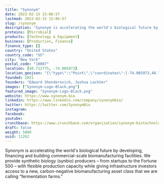 ```yaml
---
title: "Synonym"
date: 2023-02-15 15:06:57
lastmod: 2023-02-15 15:06:57
slug: /synonym
description: "Synonym is accelerating the world's biological future by developing, financing and building commercial-scale biomanufacturing facilities. We provide synthetic biology (synbio) producers – from startups to the Fortune 500 – with flexible production capacity while giving infrastructure investors access to a new, carbon-negative biomanufacturing asset class that we are calling “fermentation farms.&quot;"
proteins: [Microbial]
products: [Technology & Equipment]
business: [Production, Finance]
finance_type: []
country: "United States"
country_code: "US"
city: "New York"
postal_code: "10007"
location: [40.712775, -74.005973]
location_geojson: "{\"type\":\"Point\",\"coordinates\":[-74.005973,40.712775]}"
founded: 2021
founders: "Edward Shenderovich, Joshua Lachter"
images: ["Synonym-Logo-Black.png"]
featured_image: "Synonym-Logo-Black.png"
website: https://www.synonym.bio
linkedin: https://www.linkedin.com/company/synonymbio/
twitter: https://twitter.com/SynonymBio
instagram: 
facebook: 
youtube: 
crunchbase: https://www.crunchbase.com/organization/synonym-biotechnologies
draft: false
weight: 5000
uuid: 11262
---
```

Synonym is accelerating the world's biological future by developing, financing and building commercial-scale biomanufacturing facilities. We provide synthetic biology (synbio) producers – from startups to the Fortune 500 – with flexible production capacity while giving infrastructure investors access to a new, carbon-negative biomanufacturing asset class that we are calling “fermentation farms.&quot;
